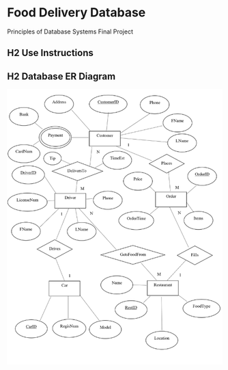 # Food Delivery Database
Principles of Database Systems Final Project

## H2 Use Instructions

## H2 Database ER Diagram
![alt text](https://github.com/liamtw22/delivery_database/blob/master/2020-04-01.png "ER DIagram")



